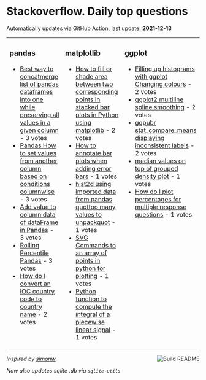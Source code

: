 # Stackoverflow. Daily top questions 

Automatically updates via GitHub Action, last update: **<!-- date starts -->2021-12-13<!-- date ends -->**


<table><tr><td valign="top" width="33%">

### pandas
<!-- pandas starts -->
* [Best way to concatmerge list of pandas dataframes into one while preserving all values in a given column](https://stackoverflow.com/questions/70339028/best-way-to-concat-merge-list-of-pandas-dataframes-into-one-while-preserving-all) - 3 votes
* [Pandas How to set values from another column based on conditions columnwise](https://stackoverflow.com/questions/70339773/pandas-how-to-set-values-from-another-column-based-on-conditions-column-wise) - 3 votes
* [Add value to column data of dataFrame in Pandas](https://stackoverflow.com/questions/70329440/add-value-to-column-data-of-dataframe-in-pandas) - 3 votes
* [Rolling Percentile  Pandas](https://stackoverflow.com/questions/70328739/rolling-percentile-pandas) - 3 votes
* [How do I convert an IOC country code to country name](https://stackoverflow.com/questions/70335028/how-do-i-convert-an-ioc-country-code-to-country-name) - 2 votes
<!-- pandas ends -->
</td><td valign="top" width="34%">


### matplotlib
<!-- matplotlib starts -->
* [How to fill or shade area between two corresponding points in stacked bar plots in Python using matplotlib](https://stackoverflow.com/questions/70337170/how-to-fill-or-shade-area-between-two-corresponding-points-in-stacked-bar-plots) - 2 votes
* [How to annotate bar plots when adding error bars](https://stackoverflow.com/questions/70333645/how-to-annotate-bar-plots-when-adding-error-bars) - 1 votes
* [hist2d using imported data from pandas quottoo many values to unpackquot](https://stackoverflow.com/questions/70330575/hist2d-using-imported-data-from-pandas-too-many-values-to-unpack) - 1 votes
* [SVG Commands to an array of points in python for plotting](https://stackoverflow.com/questions/70329370/svg-commands-to-an-array-of-points-in-python-for-plotting) - 1 votes
* [Python function to compute the integral of a piecewise linear signal](https://stackoverflow.com/questions/70328810/python-function-to-compute-the-integral-of-a-piecewise-linear-signal) - 1 votes
<!-- matplotlib ends -->
</td><td valign="top" width="34%">


### ggplot
<!-- ggplot2 starts -->
* [Filling up histograms with ggplot  Changing colours](https://stackoverflow.com/questions/70339544/filling-up-histograms-with-ggplot-changing-colours) - 2 votes
* [ggplot2 multiline spline smoothing](https://stackoverflow.com/questions/70338107/ggplot2-multiline-spline-smoothing) - 2 votes
* [ggpubr stat_compare_means displaying inconsistent labels](https://stackoverflow.com/questions/70331156/ggpubr-stat-compare-means-displaying-inconsistent-labels) - 2 votes
* [median values on top of grouped density plot](https://stackoverflow.com/questions/70330003/median-values-on-top-of-grouped-density-plot) - 1 votes
* [How do I plot percentages for multiple response questions](https://stackoverflow.com/questions/70340413/how-do-i-plot-percentages-for-multiple-response-questions) - 1 votes
<!-- ggplot2 ends -->
</td></tr></table>

<a href="https://github.com/hp0404/hp0404/actions"><img src="https://github.com/hp0404/hp0404/workflows/Build%20README/badge.svg" align="right" alt="Build README"></a> <p>*Inspired by  [simonw](https://github.com/simonw/simonw)*</p> <p> *Now also updates sqlite .db via `sqlite-utils`* </p>
